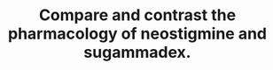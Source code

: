 ---
title: "Compare and contrast the pharmacology of neostigmine and sugammadex."
entityType: SAQ
exam: PEX
college: ANZCA
year: 2018
sitting: A
question: 12
passRate: 73
EC_extraCredit:
- "Good answers included the hydrophilic outer substitution and hydrophobic inner substitution of sugammadex, an excellent answer would have included that gamma cyclodextrin has eight sugar moieties, carboxyl outer substitution or hydroxyl inner substitution."
- "Better answers also included pseudo-obstruction, atonic bladder and myasthenia gravis."
- "Better answers mentioned a ceiling effect at 70 microgram per kg."
- "Better answers included a description of how neostigmine interacts with acetylcholinesterase to inhibit it."
EC_errorsCommon:
- "This question was generally answered well."
- "Many candidates included pharmaceutics."
- "However there was inconsistency regarding light stability of sugammadex (manufacturer recommends use within 5 days if not protected from light)."
- "Some candidates demonstrated a lack of understanding of basic chemistry, with confusion between amides and amines, tertiary and quaternary groups and the consequences of covalent bonds."
- "Indications for the use of neostigmine were often limited to reversal of neuromuscular blockade."
- "Glaucoma was seldom mentioned."
- "Two candidates mentioned the intrathecal use for analgesia."
- "Although bioavailability is poor, oral preparations are available, with dosing in the order of 30mg."
- "Neostigmine dosing was highly variable (0.5 microgram per kg – 50 mg per kg)."
- "Metabolism was frequently believed to be hepatic, rather than hydrolysis by plasma esterases."
- "Frequently, side effects of neostigmine were categorised as cholinergic, with no differentiation between muscarinic or nicotinic effects."
resources:
- ""
---